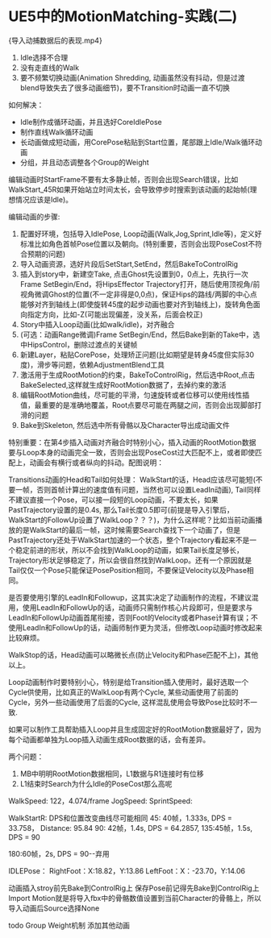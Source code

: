 # UE5中的MotionMatching-实践(二)

{导入动捕数据后的表现.mp4}

1. Idle选择不合理
2. 没有走直线的Walk
3. 要不频繁切换动画(Animation Shredding, 动画虽然没有抖动，但是过渡blend导致失去了很多动画细节)，要不Transition时动画一直不切换

如何解决：
* Idle制作成循环动画，并且选好CoreIdlePose
* 制作直线Walk循环动画
* 长动画做成短动画，用CorePose粘贴到Start位置，尾部跟上Idle/Walk循环动画
* 分组，并且动态调整各个Group的Weight


编辑动画时StartFrame不要有太多静止帧，否则会出现Search错误，比如WalkStart_45R如果开始站立时间太长，会导致停步时搜索到该动画的起始帧(理想情况应该是Idle)。

编辑动画的步骤:
1. 配置好环境，包括导入IdlePose, Loop动画(Walk,Jog,Sprint,Idle等)，定义好标准比如角色首帧Pose位置以及朝向。(特别重要，否则会出现PoseCost不符合预期的问题)
2. 导入动画资源，选好片段后SetStart,SetEnd，然后BakeToControlRig
3. 插入到story中，新建空Take, 点击Ghost先设置到0，0点上，先执行一次Frame SetBegin/End，将HipsEffector Trajectory打开，随后使用顶视角/前视角微调Ghost的位置(不一定非得是0,0点)，保证Hips的路线/两脚的中心点能够对齐到轴线上(即使旋转45度的起步动画也要对齐到轴线上)，旋转角色面向指定方向，比如-Z(可能出现偏差，没关系，后面会校正)
4. Story中插入Loop动画(比如walk/idle)，对齐融合
5. (可选：动画Range微调)Frame SetBegin/End，然后Bake到新的Take中，选中HipsControl，删除过渡点的关键帧
6. 新建Layer，粘贴CorePose，处理矫正问题(比如期望是转身45度但实际30度)，滑步等问题，依赖AdjustmentBlend工具
7. 激活用于生成RootMotion的约束，BakeToControlRig，然后选中Root,点击BakeSelected,这样就生成好RootMotion数据了，去掉约束的激活
8. 编辑RootMotion曲线，尽可能的平滑，匀速旋转或者位移可以使用线性插值，最重要的是准确地覆盖，Root点要尽可能在两腿之间，否则会出现脚部打滑的问题
9. Bake到Skeleton, 然后选中所有骨骼以及Character导出成动画文件


特别重要：在第4步插入动画对齐融合时特别小心，插入动画的RootMotion数据要与Loop本身的动画完全一致，否则会出现PoseCost过大匹配不上，或者即使匹配上，动画会有横行或者纵向的抖动。配图说明：

Transitions动画的Head和Tail如何处理：
WalkStart的话，Head应该尽可能短(不要一帧，否则首帧计算出的速度值有问题，当然也可以设置LeadIn动画), Tail同样不建议直接一个Pose，可以接一段短的Loop动画，不要太长，如果PastTrajectory设置的是0.4s, 那么Tail长度0.5即可(前提是导入引擎后，WalkStart的FollowUp设置了WalkLoop？？？)，为什么这样呢？比如当前动画播放的是WalkStart的最后一帧，这时候需要Search查找下一个动画了，但是PastTrajectory还处于WalkStart加速的一个状态，整个Trajectory看起来不是一个稳定前进的形状，所以不会找到WalkLoop的动画，如果Tail长度足够长，Trajectory形状足够稳定了，所以会很自然找到WalkLoop。还有一个原因就是Tail仅仅一个Pose只能保证PosePosition相同，不要保证Velocity以及Phase相同。

是否要使用引擎的LeadIn和Followup，这其实决定了动画制作的流程，不建议混用，使用LeadIn和FollowUp的话，动画师只需制作核心片段即可，但是要求与LeadIn和FollowUp动画首尾衔接，否则Foot的Velocity或者Phase计算有误；不使用LeadIn和FollowUp的话，动画师制作更为灵活，但修改Loop动画时修改起来比较麻烦。

WalkStop的话，Head动画可以略微长点(防止Velocity和Phase匹配不上)，其他以上。

Loop动画制作时要特别小心，特别是给Transition插入使用时，最好选取一个Cycle供使用，比如真正的WalkLoop有两个Cycle, 某些动画使用了前面的Cycle，另外一些动画使用了后面的Cycle, 这样混乱使用会导致Pose比较时不一致. 

如果可以制作工具帮助插入Loop并且生成固定好的RootMotion数据最好了，因为每个动画都单独为Loop插入动画生成Root数据的话，会有差异。


两个问题：
1. MB中明明RootMotion数据相同，L1数据与R1连接时有位移
2. L1结束时Search为什么Idle的PoseCost那么高呢


WalkSpeed: 122，4.074/frame
JogSpeed:
SprintSpeed:

WalkStartR:
DPS和位置改变曲线尽可能相同
45: 40帧，1.333s, DPS = 33.758， Distance: 95.84
90: 42帧，1.4s,   DPS = 64.2857, 
135:45帧，1.5s,   DPS = 90

180:60帧，2s,     DPS = 90--弃用

IDLEPose：
RightFoot：X:18.82，Y:13.86
LeftFoot：X：-23.70，Y:14.06


动画插入stroy前先Bake到ControlRig上
保存Pose前记得先Bake到ControlRig上
Import Motion就是将导入fbx中的骨骼数值设置到当前Character的骨骼上，所以导入动画后Source选择None

todo 
Group Weight机制
添加其他动画